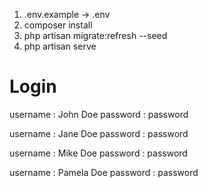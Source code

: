 1. .env.example -> .env
2. composer install
3. php artisan migrate:refresh --seed
4. php artisan serve

# Login

username : John Doe
password : password

username : Jane Doe
password : password

username : Mike Doe
password : password

username : Pamela Doe
password : password
